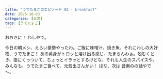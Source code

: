 ```yaml
---
title: "うでたまごのエピソード 03 - breakfast"
date: 2025-10-03
categories: [日常]
tags: [うでたまご]
---
```


おおきに！ わしやで。

今日の朝メシ、えらい豪勢やったわ。ご飯に味噌汁、焼き魚、それにわしの大好物、うでたまご！ あの黄身がトロッと溶け出る感じ、たまらんわぁ。殻むくとき、指にくっついて、ちょっとイラッとするけどな、それも人生のスパイスや。みんなも、うでたまご食べて、元気出さんかい！ ほな、次は 音楽のの話やで～。
